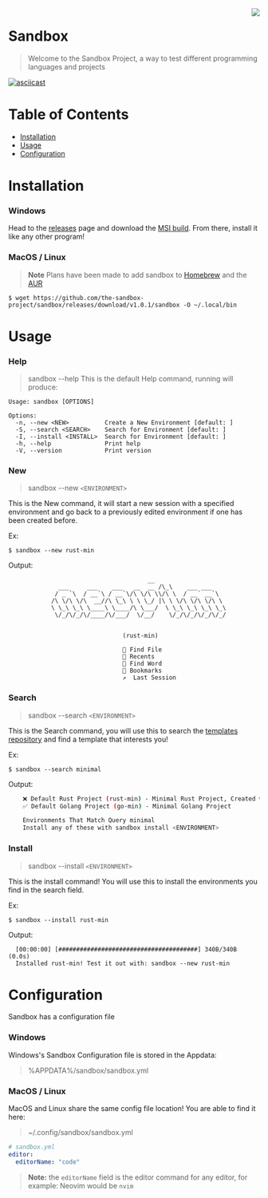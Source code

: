 <img src="https://user-images.githubusercontent.com/98240335/234269982-b28309a1-7ad6-4074-be70-6b260c8d625d.png" align="right" />

# Sandbox 
> Welcome to the Sandbox Project, a way to test different programming languages and projects

[![asciicast](https://asciinema.org/a/kFOxcFwQDuUXJbHQAayYfoQeQ.svg)](https://asciinema.org/a/kFOxcFwQDuUXJbHQAayYfoQeQ)

Table of Contents
========
 * [Installation](#installation)
 * [Usage](#usage)
 * [Configuration](#configuration)


Installation
========
### Windows
Head to the [releases](https://github.com/the-sandbox-project/sandbox/releases) page and download the [MSI build](https://github.com/the-sandbox-project/sandbox/releases/download/v1.0.1/sandbox-0.1.1-x86_64.msi). From there, install it like any other program!

### MacOS / Linux

> **Note**
> Plans have been made to add sandbox to [Homebrew](https://brew.sh) and the [AUR](https://aur.archlinux.org) 
```
$ wget https://github.com/the-sandbox-project/sandbox/releases/download/v1.0.1/sandbox -O ~/.local/bin
```


Usage
========
### Help
> sandbox --help
This is the default Help command, running will produce:
```
Usage: sandbox [OPTIONS]

Options:
  -n, --new <NEW>          Create a New Environment [default: ]
  -S, --search <SEARCH>    Search for Environment [default: ]
  -I, --install <INSTALL>  Search for Environment [default: ]
  -h, --help               Print help
  -V, --version            Print version
```

### New
> sandbox --new `<ENVIRONMENT>`

This is the New command, it will start a new session with a specified environment and go back to a previously edited environment if one has been created before.

Ex:
```
$ sandbox --new rust-min
```
Output:
```
	                                   __                
              ___     ___    ___   __  __ /\_\    ___ ___    
             / _ `\  / __`\ / __`\/\ \/\ \\/\ \  / __` __`\  
            /\ \/\ \/\  __//\ \_\ \ \ \_/ |\ \ \/\ \/\ \/\ \ 
            \ \_\ \_\ \____\ \____/\ \___/  \ \_\ \_\ \_\ \_\
             \/_/\/_/\/____/\/___/  \/__/    \/_/\/_/\/_/\/_/


                                (rust-min)

                                📂 Find File
                                📄 Recents
                                🔎 Find Word
                                🔖 Bookmarks
                                ↗️  Last Session
```

### Search
> sandbox --search `<ENVIRONMENT>`

This is the Search command, you will use this to search the [templates repository](https://github.com/the-sandbox-project/sandbox-templates) and find a template that interests you!

Ex:  
```
$ sandbox --search minimal
```
Output:
```bash
    ❌ Default Rust Project (rust-min) - Minimal Rust Project, Created with Cargo new
    ✅ Default Golang Project (go-min) - Minimal Golang Project

    Environments That Match Query minimal
    Install any of these with sandbox install <ENVIRONMENT>
```


### Install
> sandbox --install `<ENVIRONMENT>`

This is the install command! You will use this to install the environments you find in the search field.

Ex:
```
$ sandbox --install rust-min
```

Output:
```
  [00:00:00] [#######################################] 340B/340B (0.0s)
  Installed rust-min! Test it out with: sandbox --new rust-min
```

Configuration
========
Sandbox has a configuration file

### Windows
Windows's Sandbox Configuration file is stored in the Appdata:
> %APPDATA%/sandbox/sandbox.yml

### MacOS / Linux
MacOS and Linux share the same config file location! You are able to find it here:
> ~/.config/sandbox/sandbox.yml


```yml
# sandbox.yml
editor:
  editorName: "code"
```

> **Note:** the `editorName` field is the editor command for any editor, for example: Neovim would be `nvim`
